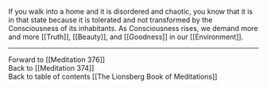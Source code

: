 If you walk into a home and it is disordered and chaotic, you know that it is in that state because it is tolerated and not transformed by the Consciousness of its inhabitants. As Consciousness rises, we demand more and more [[Truth]], [[Beauty]], and [[Goodness]] in our [[Environment]].

___

Forward to [[Meditation 376]]  
Back to [[Meditation 374]]  
Back to table of contents [[The Lionsberg Book of Meditations]]  